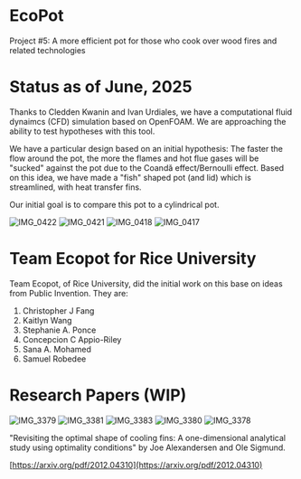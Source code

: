# EcoPot
Project #5: A more efficient pot for those who cook over wood fires and related technologies


# Status as of June, 2025

Thanks to Cledden Kwanin and Ivan Urdiales, we have a computational fluid dynaimcs (CFD) simulation
based on OpenFOAM. We are approaching the ability to test hypotheses with this tool.

We have a particular design based on an initial hypothesis: The faster the flow around the pot,
the more the flames and hot flue gases will be "sucked" against the pot due to the Coandă effect/Bernoulli 
effect. Based on this idea, we have made a "fish" shaped pot (and lid) which is streamlined,
with heat transfer fins. 

Our initial goal is to compare this pot to a cylindrical pot.

![IMG_0422](https://github.com/user-attachments/assets/f064e68d-c3c8-453a-ab46-8c5241dd8bff)
![IMG_0421](https://github.com/user-attachments/assets/24c9a17f-f34f-4c5c-85bc-9c41c8c4102f)
![IMG_0418](https://github.com/user-attachments/assets/c2521fd1-0f5f-4996-ba93-3304cebf6434)
![IMG_0417](https://github.com/user-attachments/assets/b74e1eef-d8a5-46e1-b05d-4fd755c0d1a7)

# Team Ecopot for Rice University

Team Ecopot, of Rice University, did the initial work on this base on ideas from Public Invention.
They are:

1. Christopher J Fang
1. Kaitlyn Wang
1. Stephanie A. Ponce
1. Concepcion C Appio-Riley
1. Sana A. Mohamed
1. Samuel Robedee

# Research Papers (WIP)

![IMG_3379](https://github.com/user-attachments/assets/9b726f06-ea84-4415-9bff-33a4e8df840c)
![IMG_3381](https://github.com/user-attachments/assets/f0838f0b-cb18-42c0-907f-f58b19a66e4d)
![IMG_3383](https://github.com/user-attachments/assets/a0b6a724-6228-44dd-989c-dc8f506e6d80)
![IMG_3380](https://github.com/user-attachments/assets/1a31a44e-61e7-4635-bfed-c08b134adf84)
![IMG_3378](https://github.com/user-attachments/assets/9749bbba-e7cd-4534-8f78-05e3d0269e81)


"Revisiting the optimal shape of cooling fins: A one-dimensional analytical study using optimality conditions" by
Joe Alexandersen and Ole Sigmund.

[https://arxiv.org/pdf/2012.04310](https://arxiv.org/pdf/2012.04310)

